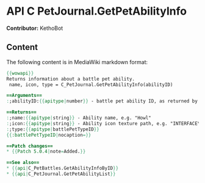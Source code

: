# API C PetJournal.GetPetAbilityInfo

**Contributor:** KethoBot

## Content

The following content is in MediaWiki markdown format:

```mediawiki
{{wowapi}}
Returns information about a battle pet ability.
 name, icon, type = C_PetJournal.GetPetAbilityInfo(abilityID)

==Arguments==
:;abilityID:{{apitype|number}} - battle pet ability ID, as returned by {{api|C_PetJournal.GetPetAbilityList}}, e.g. 362 for [[Howl]].

==Returns==
:;name:{{apitype|string}} - Ability name, e.g. "Howl"
:;icon:{{apitype|string}} - Ability icon texture path, e.g. "INTERFACE\ICONS\ABILITY_SHAMAN_FREEDOMWOLF.BLP"
:;type:{{apitype|battlePetTypeID}}
{{:battlePetTypeID|nocaption=}}

==Patch changes==
* {{Patch 5.0.4|note=Added.}}

==See also==
* {{api|C_PetBattles.GetAbilityInfoByID}}
* {{api|C_PetJournal.GetPetAbilityList}}
```